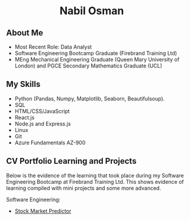 <h1 align="center">Nabil Osman <img width="35"></h1>

## About Me

- Most Recent Role: Data Analyst 
- Software Engineering Bootcamp Graduate (Firebrand Training Ltd)
- MEng Mechanical Engineering Graduate (Queen Mary University of London) and PGCE Secondary Mathematics Graduate (UCL) 

## My Skills

- Python (Pandas, Numpy, Matplotlib, Seaborn, Beautifulsoup).
- SQL
- HTML/CSS/JavaScript
- React.js
- Node.js and Express.js
- Linux
- Git
- Azure Fundamentals AZ-900

## CV Portfolio Learning and Projects

Below is the evidence of the learning that took place during my Software Engineering Bootcamp at Firebrand Training Ltd. This shows evidence of learning compiled with mini projects and some more advanced. 

Software Engineering:

- [Stock Market Predictor](https://github.com/nabilosman21/StockMarketPredictor)
